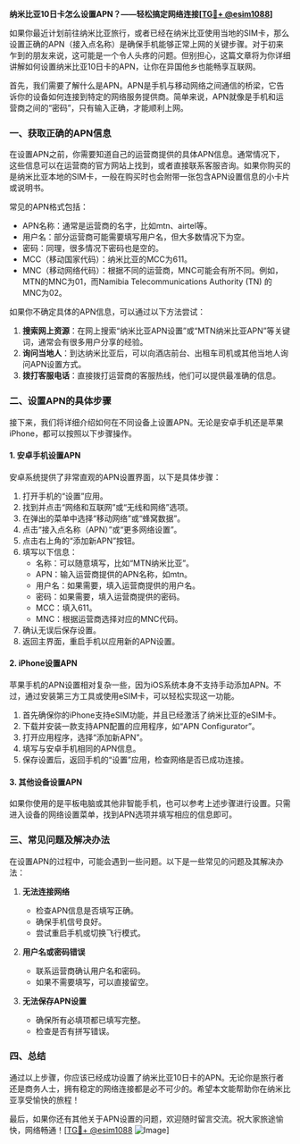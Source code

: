 **纳米比亚10日卡怎么设置APN？——轻松搞定网络连接[[TG💪+ @esim1088](https://t.me/s/esim1088)]**

如果你最近计划前往纳米比亚旅行，或者已经在纳米比亚使用当地的SIM卡，那么设置正确的APN（接入点名称）是确保手机能够正常上网的关键步骤。对于初来乍到的朋友来说，这可能是一个令人头疼的问题。但别担心，这篇文章将为你详细讲解如何设置纳米比亚10日卡的APN，让你在异国他乡也能畅享互联网。

首先，我们需要了解什么是APN。APN是手机与移动网络之间通信的桥梁，它告诉你的设备如何连接到特定的网络服务提供商。简单来说，APN就像是手机和运营商之间的“密码”，只有输入正确，才能顺利上网。

### **一、获取正确的APN信息**
在设置APN之前，你需要知道自己的运营商提供的具体APN信息。通常情况下，这些信息可以在运营商的官方网站上找到，或者直接联系客服咨询。如果你购买的是纳米比亚本地的SIM卡，一般在购买时也会附带一张包含APN设置信息的小卡片或说明书。

常见的APN格式包括：
- APN名称：通常是运营商的名字，比如mtn、airtel等。
- 用户名：部分运营商可能需要填写用户名，但大多数情况下为空。
- 密码：同理，很多情况下密码也是空的。
- MCC（移动国家代码）：纳米比亚的MCC为611。
- MNC（移动网络代码）：根据不同的运营商，MNC可能会有所不同。例如，MTN的MNC为01，而Namibia Telecommunications Authority (TN) 的MNC为02。

如果你不确定具体的APN信息，可以通过以下方法尝试：
1. **搜索网上资源**：在网上搜索“纳米比亚APN设置”或“MTN纳米比亚APN”等关键词，通常会有很多用户分享的经验。
2. **询问当地人**：到达纳米比亚后，可以向酒店前台、出租车司机或其他当地人询问APN设置方式。
3. **拨打客服电话**：直接拨打运营商的客服热线，他们可以提供最准确的信息。

### **二、设置APN的具体步骤**
接下来，我们将详细介绍如何在不同设备上设置APN。无论是安卓手机还是苹果iPhone，都可以按照以下步骤操作。

#### **1. 安卓手机设置APN**
安卓系统提供了非常直观的APN设置界面，以下是具体步骤：

1. 打开手机的“设置”应用。
2. 找到并点击“网络和互联网”或“无线和网络”选项。
3. 在弹出的菜单中选择“移动网络”或“蜂窝数据”。
4. 点击“接入点名称（APN）”或“更多网络设置”。
5. 点击右上角的“添加新APN”按钮。
6. 填写以下信息：
   - 名称：可以随意填写，比如“MTN纳米比亚”。
   - APN：输入运营商提供的APN名称，如mtn。
   - 用户名：如果需要，填入运营商提供的用户名。
   - 密码：如果需要，填入运营商提供的密码。
   - MCC：填入611。
   - MNC：根据运营商选择对应的MNC代码。
7. 确认无误后保存设置。
8. 返回主界面，重启手机以应用新的APN设置。

#### **2. iPhone设置APN**
苹果手机的APN设置相对复杂一些，因为iOS系统本身不支持手动添加APN。不过，通过安装第三方工具或使用eSIM卡，可以轻松实现这一功能。

1. 首先确保你的iPhone支持eSIM功能，并且已经激活了纳米比亚的eSIM卡。
2. 下载并安装一款支持APN配置的应用程序，如“APN Configurator”。
3. 打开应用程序，选择“添加新APN”。
4. 填写与安卓手机相同的APN信息。
5. 保存设置后，返回手机的“设置”应用，检查网络是否已成功连接。

#### **3. 其他设备设置APN**
如果你使用的是平板电脑或其他非智能手机，也可以参考上述步骤进行设置。只需进入设备的网络设置菜单，找到APN选项并填写相应的信息即可。

### **三、常见问题及解决办法**
在设置APN的过程中，可能会遇到一些问题。以下是一些常见的问题及其解决办法：

1. **无法连接网络**
   - 检查APN信息是否填写正确。
   - 确保手机信号良好。
   - 尝试重启手机或切换飞行模式。

2. **用户名或密码错误**
   - 联系运营商确认用户名和密码。
   - 如果不需要填写，可以直接留空。

3. **无法保存APN设置**
   - 确保所有必填项都已填写完整。
   - 检查是否有拼写错误。

### **四、总结**
通过以上步骤，你应该已经成功设置了纳米比亚10日卡的APN。无论你是旅行者还是商务人士，拥有稳定的网络连接都是必不可少的。希望本文能帮助你在纳米比亚享受愉快的旅程！

最后，如果你还有其他关于APN设置的问题，欢迎随时留言交流。祝大家旅途愉快，网络畅通！[[TG💪+ @esim1088](https://t.me/s/esim1088) ![Image](https://i.postimg.cc/4NQfJmqS/Snipaste-2025-05-13-00-14-12.png)]